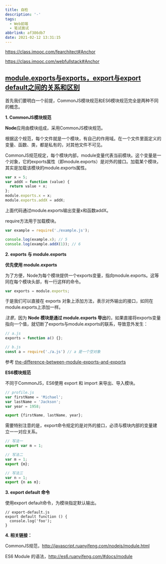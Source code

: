 ```yaml
---
title: 自检
description: '-'
tags:
  - Web前端
  - 笔试面试
abbrlink: af386db7
date: 2021-02-12 13:31:15
---
```




https://class.imooc.com/fearchitect#Anchor



https://class.imooc.com/webfullstack#Anchor





## [module.exports与exports，export与export default之间的关系和区别](https://www.cnblogs.com/fayin/p/6831071.html)

首先我们要明白一个前提，CommonJS模块规范和ES6模块规范完全是两种不同的概念。



**1. CommonJS模块规范**

**Node**应用由模块组成，采用CommonJS模块规范。

根据这个规范，每个文件就是一个模块，有自己的作用域。在一个文件里面定义的变量、函数、类，都是私有的，对其他文件不可见。

CommonJS规范规定，每个模块内部，module变量代表当前模块。这个变量是一个对象，它的exports属性（即module.exports）是对外的接口。加载某个模块，其实是加载该模块的module.exports属性。

```javascript
var x = 5;
var addX = function (value) {
  return value + x;
};
module.exports.x = x;
module.exports.addX = addX;
```

上面代码通过module.exports输出变量x和函数addX。

require方法用于加载模块。

```javascript
var example = require('./example.js');

console.log(example.x); // 5
console.log(example.addX(1)); // 6
```



**2. exports 与 module.exports**

**优先使用 module.exports**

为了方便，Node为每个模块提供一个exports变量，指向module.exports。这等同在每个模块头部，有一行这样的命令。

```javascript
var exports = module.exports;
```

于是我们可以直接在 exports 对象上添加方法，表示对外输出的接口，如同在module.exports上添加一样。

*注意*，因为 **Node 模块是通过 module.exports 导出**的，如果直接将exports变量指向一个值，就切断了exports与module.exports的联系，导致意外发生：

```javascript
// a.js
exports = function a() {};

// b.js
const a = require('./a.js') // a 是一个空对象
```

参考 [the-difference-between-module-exports-and-exports](https://blog.tableflip.io/the-difference-between-module-exports-and-exports/)



**ES6模块规范**

不同于CommonJS，ES6使用 export 和 import 来导出、导入模块。

```javascript
// profile.js
var firstName = 'Michael';
var lastName = 'Jackson';
var year = 1958;

export {firstName, lastName, year};
```

需要特别注意的是，export命令规定的是对外的接口，必须与模块内部的变量建立一一对应关系。

```javascript
// 写法一
export var m = 1;

// 写法二
var m = 1;
export {m};

// 写法三
var n = 1;
export {n as m};
```

**3. export default 命令**

使用export default命令，为模块指定默认输出。

```
// export-default.js
export default function () {
  console.log('foo');
}
```

**4. 相关链接：**

CommonJS规范，http://javascript.ruanyifeng.com/nodejs/module.html

ES6 Module 的语法，http://es6.ruanyifeng.com/#docs/module

